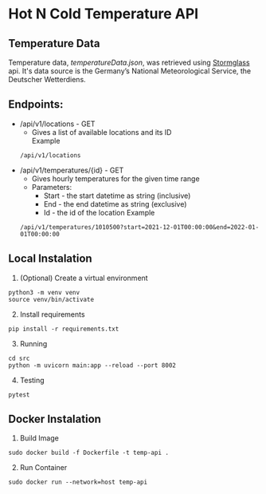 # Hot N Cold Temperature API

## Temperature Data

Temperature data, *temperatureData.json*, was retrieved using [Stormglass](stormglass.io)
api. It's data source is the Germany’s National Meteorological Service, the Deutscher Wetterdiens.

## Endpoints:

-  /api/v1/locations - GET
    - Gives a list of available locations and its ID   
    Example
    ```
    /api/v1/locations
    ```
-  /api/v1/temperatures/{id} - GET
    - Gives hourly temperatures for the given time range
    - Parameters:
        - Start - the start datetime as string (inclusive)
        - End - the end datetime as string (exclusive)
        - Id - the id of the location
    Example
    ```
    /api/v1/temperatures/1010500?start=2021-12-01T00:00:00&end=2022-01-01T00:00:00
    ```

## Local Instalation

1. (Optional) Create a virtual environment
```
python3 -m venv venv
source venv/bin/activate
```

2. Install requirements
```
pip install -r requirements.txt
```

3. Running 
```
cd src
python -m uvicorn main:app --reload --port 8002
```

4. Testing
```
pytest
```

## Docker Instalation

1. Build Image
```
sudo docker build -f Dockerfile -t temp-api .
```

2. Run Container
```
sudo docker run --network=host temp-api
```